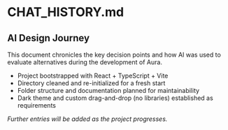 # CHAT_HISTORY.md

## AI Design Journey

This document chronicles the key decision points and how AI was used to evaluate alternatives during the development of Aura.

- Project bootstrapped with React + TypeScript + Vite
- Directory cleaned and re-initialized for a fresh start
- Folder structure and documentation planned for maintainability
- Dark theme and custom drag-and-drop (no libraries) established as requirements

*Further entries will be added as the project progresses.*
